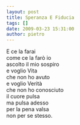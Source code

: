 ```yaml
---
layout: post
title: Speranza E Fiducia
tags: []
date: 2009-03-23 15:31:00
author: pietro
---
```

E ce la farai<br/>come ce la farò io<br/>ascolto il mio sospiro<br/>e voglio Vita<br/>che non ho avuto<br/>e voglio Verità<br/>che non ho conosciuto<br/>il cuore pulsa<br/>ma pulsa adesso<br/>per la pena valsa<br/>non per se stesso.
